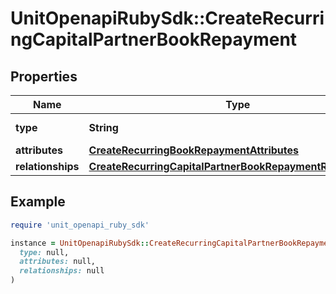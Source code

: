 # UnitOpenapiRubySdk::CreateRecurringCapitalPartnerBookRepayment

## Properties

| Name | Type | Description | Notes |
| ---- | ---- | ----------- | ----- |
| **type** | **String** |  | [default to &#39;recurringCapitalPartnerBookRepayment&#39;] |
| **attributes** | [**CreateRecurringBookRepaymentAttributes**](CreateRecurringBookRepaymentAttributes.md) |  |  |
| **relationships** | [**CreateRecurringCapitalPartnerBookRepaymentRelationships**](CreateRecurringCapitalPartnerBookRepaymentRelationships.md) |  |  |

## Example

```ruby
require 'unit_openapi_ruby_sdk'

instance = UnitOpenapiRubySdk::CreateRecurringCapitalPartnerBookRepayment.new(
  type: null,
  attributes: null,
  relationships: null
)
```

